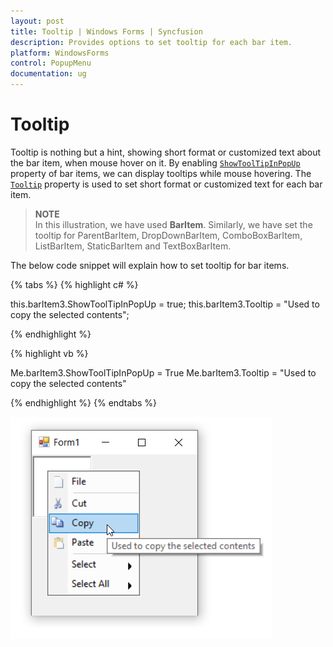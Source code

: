 ```yaml
---
layout: post
title: Tooltip | Windows Forms | Syncfusion
description: Provides options to set tooltip for each bar item.
platform: WindowsForms
control: PopupMenu
documentation: ug
---
```


# Tooltip

Tooltip is nothing but a hint, showing short format or customized text about the bar item, when mouse hover on it. By enabling [`ShowToolTipInPopUp`](https://help.syncfusion.com/cr/windowsforms/Syncfusion.Tools.Windows~Syncfusion.Windows.Forms.Tools.XPMenus.BarItem~ShowToolTipInPopUp.html) property of bar items, we can display tooltips while mouse hovering. The [`Tooltip`](https://help.syncfusion.com/cr/windowsforms/Syncfusion.Tools.Windows~Syncfusion.Windows.Forms.Tools.XPMenus.BarItem~Tooltip.html) property is used to set short format or customized text for each bar item.

>**NOTE**             
In this illustration, we have used **BarItem**. Similarly, we have set the tooltip for ParentBarItem, DropDownBarItem, ComboBoxBarItem, ListBarItem, StaticBarItem and TextBoxBarItem.


The below code snippet will explain how to set tooltip for bar items.

{% tabs %}
{% highlight c# %}

this.barItem3.ShowToolTipInPopUp = true;
this.barItem3.Tooltip = "Used to copy the selected contents";
        

{% endhighlight %}

{% highlight vb %}

Me.barItem3.ShowToolTipInPopUp = True
Me.barItem3.Tooltip = "Used to copy the selected contents"

{% endhighlight %}
{% endtabs %}

![Tooltip](Tooltip_Images/Tooltip.png)